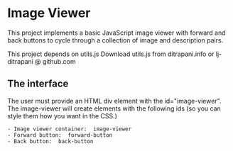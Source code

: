 Image Viewer
==============

This project implements a basic JavaScript image viewer with forward and back buttons to cycle through a collection of image and description pairs.

This project depends on utils.js
Download utils.js from ditrapani.info or lj-ditrapani @ github.com

The interface
--------------
The user must provide an HTML div element with the id="image-viewer".  The image-viewer will create elements with the following ids (so you can style them how you want in the CSS.)

    - Image viewer container:  image-viewer
    - Forward button:  forward-button
    - Back button:  back-button
